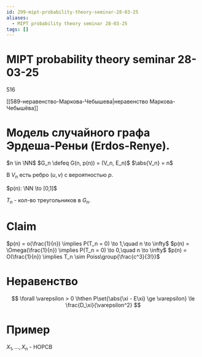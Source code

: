 ```yaml
---
id: 299-mipt-probability-theory-seminar-28-03-25
aliases:
  - MIPT probability theory seminar 28-03-25
tags: []
---
```


# MIPT probability theory seminar 28-03-25

516

[[589-неравенство-Маркова-Чебышева|неравенство Маркова-Чебышёва]]

# Модель случайного графа Эрдеша-Реньи (Erdos-Renye).

$n \in \NN$
$G_n \defeq G(n, p(n)) = (V_n, E_n)$
$\abs{V_n} = n$

В $V_n$ есть ребро $(u,v)$ с вероятностью $p$. 

$p(n): \NN \to [0,1]$

$T_n$ - кол-во треугольников в $G_n$.

# Claim
$p(n) = o(\frac{1}{n}) \implies P(T_n = 0) \to 1,\quad n \to \infty$ 
$p(n) = \Omega(\frac{1}{n}) \implies P(T_n = 0) \to 0,\quad n \to \infty$ 
$p(n) = O(\frac{1}{n}) \implies T_n \sim Poiss\group{\frac{c^3}{3!}}$ 

# Неравенство
$$
\forall \varepsilon > 0 \hthen
P\set{\abs{\xi - E\xi} \ge \varepsilon} \le \frac{D_\xi}{\varepsilon^2}
$$

# Пример
$X_1, \dots, X_n$ - НОРСВ

